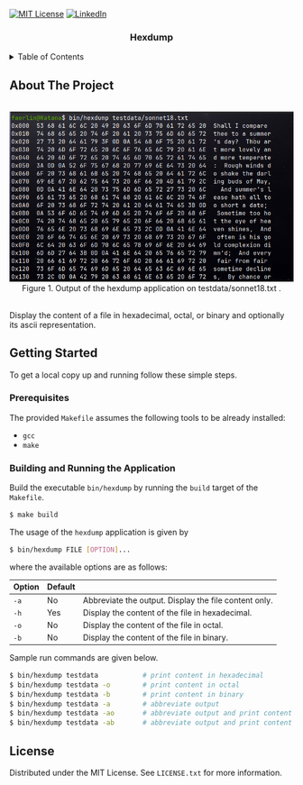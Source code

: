 [![MIT License][license-shield]][license-url]
[![LinkedIn][linkedin-shield]][linkedin-url]

<div align="center">
    <h3 align="center">Hexdump</h3>
</div>

<details>
  <summary>Table of Contents</summary>
  <ol>
    <li>
      <a href="#about-the-project">About The Project</a>
    </li>
    <li>
      <a href="#getting-started">Getting Started</a>
      <ul>
        <li><a href="#prerequisites">Prerequisites</a></li>
        <li><a href="#build-and-running-the-application">Building and Running the Application</a></li>
      </ul>
    </li>
    <li><a href="#license">License</a></li>
  </ol>
</details>

## About The Project

<br/>
<div align="center">
    <img src="img/hexdump.png" width="600">
    <br/>
    <figcaption>Figure 1. Output of the hexdump application on testdata/sonnet18.txt .</figcaption>
</div>
<br/>

Display the content of a file in hexadecimal, octal, or binary and optionally its ascii representation.

## Getting Started

To get a local copy up and running follow these simple steps.

### Prerequisites

The provided `Makefile` assumes the following tools to be already installed:

- `gcc`
- `make`

### Building and Running the Application

Build the executable `bin/hexdump` by running the `build` target of the `Makefile`.

```bash
$ make build
```

The usage of the `hexdump` application is given by

```bash
$ bin/hexdump FILE [OPTION]...
```

where the available options are as follows:

| Option | Default |                                                       |
|--------|---------|-------------------------------------------------------|
| `-a`   | No      | Abbreviate the output. Display the file content only. |
| `-h`   | Yes     | Display the content of the file in hexadecimal.       |
| `-o`   | No      | Display the content of the file in octal.             |
| `-b`   | No      | Display the content of the file in binary.            |

Sample run commands are given below.

```bash
$ bin/hexdump testdata           # print content in hexadecimal
$ bin/hexdump testdata -o        # print content in octal
$ bin/hexdump testdata -b        # print content in binary
$ bin/hexdump testdata -a        # abbreviate output
$ bin/hexdump testdata -ao       # abbreviate output and print content in octal
$ bin/hexdump testdata -ab       # abbreviate output and print content in binary
```

## License

Distributed under the MIT License. See `LICENSE.txt` for more information.

<!-- MARKDOWN LINKS & IMAGES -->
<!-- https://www.markdownguide.org/basic-syntax/#reference-style-links -->

[license-url]: LICENSE.txt

[linkedin-url]: https://www.linkedin.com/in/faerlin-pulido/

[license-shield]: https://img.shields.io/github/license/othneildrew/Best-README-Template.svg?style=for-the-badge

[linkedin-shield]: https://img.shields.io/badge/-LinkedIn-black.svg?style=for-the-badge&logo=linkedin&colorB=555
